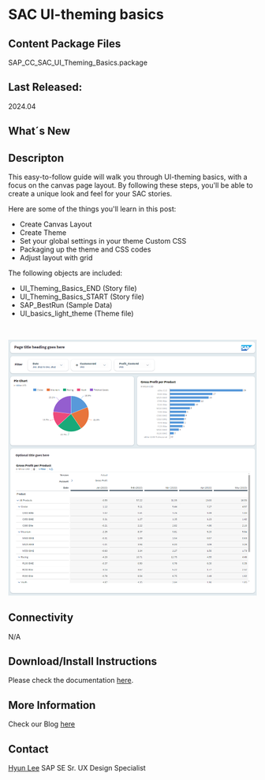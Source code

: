 # SAC UI-theming basics


## Content Package Files
SAP_CC_SAC_UI_Theming_Basics.package

## Last Released:
2024.04

## What´s New

## Descripton
This easy-to-follow guide will walk you through UI-theming basics, with a focus on the canvas page layout. By following these steps, you'll be able to create a unique look and feel for your SAC stories.

Here are some of the things you'll learn in this post:
<ul>
<li>Create Canvas Layout</li>
<li>Create Theme</li>
<li>Set your global settings in your theme Custom CSS</li>
<li>Packaging up the theme and CSS codes</li>
<li>Adjust layout with grid</li>
</ul>


The following objects are included:
<ul>
<li>UI_Theming_Basics_END (Story file)</li>
<li>UI_Theming_Basics_START (Story file)</li>
<li>SAP_BestRun (Sample Data)</li>
<li>UI_basics_light_theme (Theme file)</li>
</ul>

<br>

![SAC UI Theming Basics](SAC_UI_Theming_Basics.png)

## Connectivity
N/A

## Download/Install Instructions
Please check the documentation [here](https://help.sap.com/docs/SAP_ANALYTICS_CLOUD/42093f14b43c485fbe3adbbe81eff6c8/ef516563b3fe4c69b6f718f17ed94cdf.html).

## More Information
Check our Blog [here](https://community.sap.com/t5/technology-blogs-by-sap/how-to-customize-sac-ui-themes-a-basic-guide/ba-p/13671458) 

## Contact
[Hyun Lee](mailto:hyun.lee@sap.com)
SAP SE
Sr. UX Design Specialist

